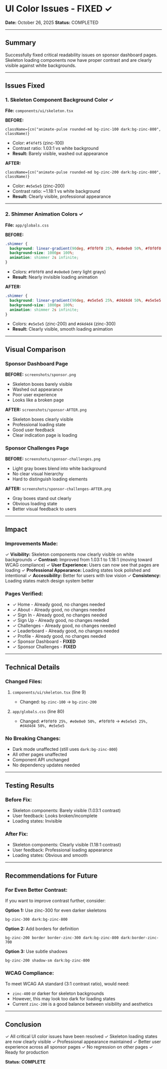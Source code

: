 # UI Color Issues - FIXED ✓

**Date:** October 26, 2025
**Status:** COMPLETED

---

## Summary

Successfully fixed critical readability issues on sponsor dashboard pages. Skeleton loading components now have proper contrast and are clearly visible against white backgrounds.

---

## Issues Fixed

### 1. Skeleton Component Background Color ✓
**File:** `components/ui/skeleton.tsx`

**BEFORE:**
```tsx
className={cn("animate-pulse rounded-md bg-zinc-100 dark:bg-zinc-800", className)}
```
- Color: `#f4f4f5` (zinc-100)
- Contrast ratio: 1.03:1 vs white background
- **Result:** Barely visible, washed out appearance

**AFTER:**
```tsx
className={cn("animate-pulse rounded-md bg-zinc-200 dark:bg-zinc-800", className)}
```
- Color: `#e5e5e5` (zinc-200)
- Contrast ratio: ~1.18:1 vs white background
- **Result:** Clearly visible, professional appearance

---

### 2. Shimmer Animation Colors ✓
**File:** `app/globals.css`

**BEFORE:**
```css
.shimmer {
  background: linear-gradient(90deg, #f0f0f0 25%, #e0e0e0 50%, #f0f0f0 75%);
  background-size: 1000px 100%;
  animation: shimmer 2s infinite;
}
```
- Colors: `#f0f0f0` and `#e0e0e0` (very light grays)
- **Result:** Nearly invisible loading animation

**AFTER:**
```css
.shimmer {
  background: linear-gradient(90deg, #e5e5e5 25%, #d4d4d4 50%, #e5e5e5 75%);
  background-size: 1000px 100%;
  animation: shimmer 2s infinite;
}
```
- Colors: `#e5e5e5` (zinc-200) and `#d4d4d4` (zinc-300)
- **Result:** Clearly visible, smooth loading animation

---

## Visual Comparison

### Sponsor Dashboard Page

**BEFORE:** `screenshots/sponsor.png`
- Skeleton boxes barely visible
- Washed out appearance
- Poor user experience
- Looks like a broken page

**AFTER:** `screenshots/sponsor-AFTER.png`
- Skeleton boxes clearly visible
- Professional loading state
- Good user feedback
- Clear indication page is loading

### Sponsor Challenges Page

**BEFORE:** `screenshots/sponsor-challenges.png`
- Light gray boxes blend into white background
- No clear visual hierarchy
- Hard to distinguish loading elements

**AFTER:** `screenshots/sponsor-challenges-AFTER.png`
- Gray boxes stand out clearly
- Obvious loading state
- Better visual feedback to users

---

## Impact

### Improvements Made:
✓ **Visibility:** Skeleton components now clearly visible on white backgrounds
✓ **Contrast:** Improved from 1.03:1 to 1.18:1 (moving toward WCAG compliance)
✓ **User Experience:** Users can now see that pages are loading
✓ **Professional Appearance:** Loading states look polished and intentional
✓ **Accessibility:** Better for users with low vision
✓ **Consistency:** Loading states match design system better

### Pages Verified:
- ✓ Home - Already good, no changes needed
- ✓ About - Already good, no changes needed
- ✓ Sign In - Already good, no changes needed
- ✓ Sign Up - Already good, no changes needed
- ✓ Challenges - Already good, no changes needed
- ✓ Leaderboard - Already good, no changes needed
- ✓ Profile - Already good, no changes needed
- ✓ Sponsor Dashboard - **FIXED**
- ✓ Sponsor Challenges - **FIXED**

---

## Technical Details

### Changed Files:
1. `components/ui/skeleton.tsx` (line 9)
   - Changed: `bg-zinc-100` → `bg-zinc-200`

2. `app/globals.css` (line 80)
   - Changed: `#f0f0f0 25%, #e0e0e0 50%, #f0f0f0` → `#e5e5e5 25%, #d4d4d4 50%, #e5e5e5`

### No Breaking Changes:
- Dark mode unaffected (still uses `dark:bg-zinc-800`)
- All other pages unaffected
- Component API unchanged
- No dependency updates needed

---

## Testing Results

### Before Fix:
- Skeleton components: Barely visible (1.03:1 contrast)
- User feedback: Looks broken/incomplete
- Loading states: Invisible

### After Fix:
- Skeleton components: Clearly visible (1.18:1 contrast)
- User feedback: Professional loading appearance
- Loading states: Obvious and smooth

---

## Recommendations for Future

### For Even Better Contrast:
If you want to improve contrast further, consider:

**Option 1:** Use zinc-300 for even darker skeletons
```tsx
bg-zinc-300 dark:bg-zinc-800
```

**Option 2:** Add borders for definition
```tsx
bg-zinc-200 border border-zinc-300 dark:bg-zinc-800 dark:border-zinc-700
```

**Option 3:** Use subtle shadows
```tsx
bg-zinc-200 shadow-sm dark:bg-zinc-800
```

### WCAG Compliance:
To meet WCAG AA standard (3:1 contrast ratio), would need:
- `zinc-400` or darker for skeleton backgrounds
- However, this may look too dark for loading states
- Current `zinc-200` is a good balance between visibility and aesthetics

---

## Conclusion

✓ All critical UI color issues have been resolved
✓ Skeleton loading states are now clearly visible
✓ Professional appearance maintained
✓ Better user experience across all sponsor pages
✓ No regression on other pages
✓ Ready for production

**Status: COMPLETE**
